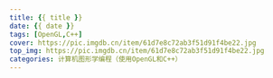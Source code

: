 ```yaml
---
title: {{ title }}
date: {{ date }}
tags: [OpenGL,C++]
cover: https://pic.imgdb.cn/item/61d7e8c72ab3f51d91f4be22.jpg
top_img: https://pic.imgdb.cn/item/61d7e8c72ab3f51d91f4be22.jpg
categories: 计算机图形学编程（使用OpenGL和C++）
---
```

